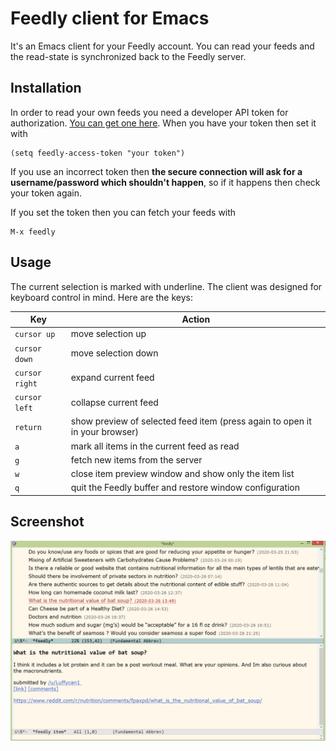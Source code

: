 # Feedly client for Emacs

It's an Emacs client for your Feedly account. You can read your feeds and the read-state is synchronized back to the Feedly server.

## Installation

In order to read your own feeds you need a developer API token for authorization. [You can get one here](https://developer.feedly.com/v3/developer/). When you have your token then set it with

    (setq feedly-access-token "your token")
    
If you use an incorrect token then **the secure connection will ask for a username/password which shouldn't happen**, so if it happens then check your token again.

If you set the token then you can fetch your feeds with

    M-x feedly

## Usage

The current selection is marked with underline. The client was designed for keyboard control in mind. Here are the keys:

Key     |    Action
--------|-----------
`cursor up`   | move selection up
`cursor down`  | move selection down
`cursor right`   | expand current feed
`cursor left`  | collapse current feed
`return`  | show preview of selected feed item (press again to open it in your browser)
`a`  | mark all items in the current feed as read
`g`  | fetch new items from the server
`w`  | close item preview window and show only the item list
`q`  | quit the Feedly buffer and restore window configuration



## Screenshot

![screenshot](https://raw.githubusercontent.com/codecoll/feedly/master/screenshot.PNG)
